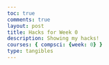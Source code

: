 ```yaml
---
toc: true
comments: true
layout: post
title: Hacks for Week 0
description: Showing my hacks!
courses: { compsci: {week: 0} }
type: tangibles
---
```

